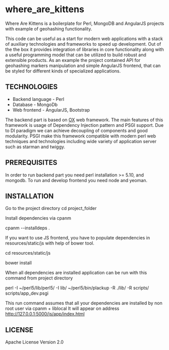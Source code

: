 where_are_kittens
=================

Where Are Kittens is a boilerplate for Perl, MongoDB and AngularJS projects with example of geohashing functionality.

This code can be useful as a start for modern web applications with a stack of auxiliary technologies and frameworks to
speed up development.
Out of the the box it provides integration of libraries in core functionality along with a useful programming
model that can be utilized to build robust and extensible products.
As an example the project contained API for geohashing markers manipulation and simple AngularJS frontend, that can be styled for
different kinds of specialized applications.

TECHNOLOGIES
------------
* Backend language - Perl
* Database - MongoDb
* Web frontend - AngularJS, Bootstrap

The backend part is based on [OX](https://github.com/iinteractive/OX)  web framework. The main features of this framework is
usage of Dependency Injection pattern and PSGI support. Due to DI paradigm we can achieve decoupling of components and
good modularity. PSGI make this framework compatible with modern perl web techniques and technologies including wide
variety of application server such as starman and twiggy.

PREREQUISITES
-------------
In order to run backend part you need perl installation >= 5.10, and mongodb.
To run and develop frontend you need node and yeoman.


INSTALLATION
------------
Go to the project directory
cd project_folder

Install dependencies via cpanm

cpanm --installdeps .

If you want to use JS frontend,  you have to populate dependencies in  resources/static/js
with help of bower tool.

cd resources/static/js

bower install

When all dependencies are installed application can be run with this command from project directory

perl -I ~/perl5/lib/perl5/ -I lib/ ~/perl5/bin/plackup -R ./lib/ -R scripts/  scripts/app_dev.psgi

This run command assumes that all your dependencies are installed by non root user via cpanm + liblocal
It will appear on address http://127.0.0.1:5000/js/app/index.html

LICENSE
--------
Apache License Version 2.0